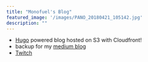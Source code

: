 ```yaml
---
title: "Monofuel's Blog"
featured_image: '/images/PANO_20180421_105142.jpg'
description: ""
---
```


- [Hugo](https://gohugo.io/) powered blog hosted on S3 with Cloudfront!
- backup for my [medium blog](https://medium.com/@monofuel34089)
- [Twitch](https://www.twitch.tv/monofuel)